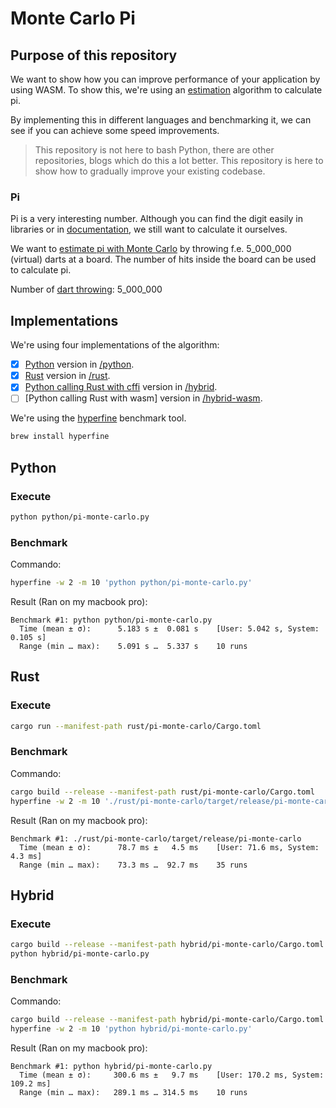 # Monte Carlo Pi

## Purpose of this repository

We want to show how you can improve performance of your application by using WASM. 
To show this, we're using an [estimation](https://www.youtube.com/watch?v=MhbT7EvYN0c) algorithm to calculate pi.

By implementing this in different languages and benchmarking it, we can see if you can achieve some speed improvements.

> This repository is not here to bash Python, there are other repositories, blogs which do this a lot better. This repository is here to show how to gradually improve your existing codebase.

### Pi
Pi is a very interesting number. Although you can find the digit easily in libraries or in [documentation](http://www.geom.uiuc.edu/~huberty/math5337/groupe/digits.html), we still want to calculate it ourselves.

We want to [estimate pi with Monte Carlo](https://academo.org/demos/estimating-pi-monte-carlo/) by throwing f.e. 5_000_000 (virtual) darts at a board. The number of hits inside the board can be used to calculate pi.

Number of [dart throwing](https://www.youtube.com/watch?v=6nhgLmzjgXM): 5_000_000


## Implementations

We're using four implementations of the algorithm:
- [x] [Python](https://www.python.org/) version in [/python](/python).
- [x] [Rust](https://www.rust-lang.org/) version in [/rust](/rust).
- [x] [Python calling Rust with cffi](https://bheisler.github.io/post/calling-rust-in-python/) version in [/hybrid](/hybrid).
- [ ] [Python calling Rust with wasm] version in [/hybrid-wasm](/hybrid-wasm).

We're using the [hyperfine](https://github.com/sharkdp/hyperfine) benchmark tool.

```bash
brew install hyperfine
```


## Python

### Execute

```bash
python python/pi-monte-carlo.py
```

### Benchmark

Commando:
``` bash
hyperfine -w 2 -m 10 'python python/pi-monte-carlo.py'
```

Result (Ran on my macbook pro):
```
Benchmark #1: python python/pi-monte-carlo.py
  Time (mean ± σ):      5.183 s ±  0.081 s    [User: 5.042 s, System: 0.105 s]
  Range (min … max):    5.091 s …  5.337 s    10 runs
```

## Rust

### Execute

```bash
cargo run --manifest-path rust/pi-monte-carlo/Cargo.toml
```

### Benchmark

Commando:
``` bash
cargo build --release --manifest-path rust/pi-monte-carlo/Cargo.toml
hyperfine -w 2 -m 10 './rust/pi-monte-carlo/target/release/pi-monte-carlo'
```

Result (Ran on my macbook pro):
```
Benchmark #1: ./rust/pi-monte-carlo/target/release/pi-monte-carlo
  Time (mean ± σ):      78.7 ms ±   4.5 ms    [User: 71.6 ms, System: 4.3 ms]
  Range (min … max):    73.3 ms …  92.7 ms    35 runs
```

## Hybrid

### Execute

```bash
cargo build --release --manifest-path hybrid/pi-monte-carlo/Cargo.toml
python hybrid/pi-monte-carlo.py
```

### Benchmark

Commando:
``` bash
cargo build --release --manifest-path hybrid/pi-monte-carlo/Cargo.toml
hyperfine -w 2 -m 10 'python hybrid/pi-monte-carlo.py'
```

Result (Ran on my macbook pro):
```
Benchmark #1: python hybrid/pi-monte-carlo.py
  Time (mean ± σ):     300.6 ms ±   9.7 ms    [User: 170.2 ms, System: 109.2 ms]
  Range (min … max):   289.1 ms … 314.5 ms    10 runs


